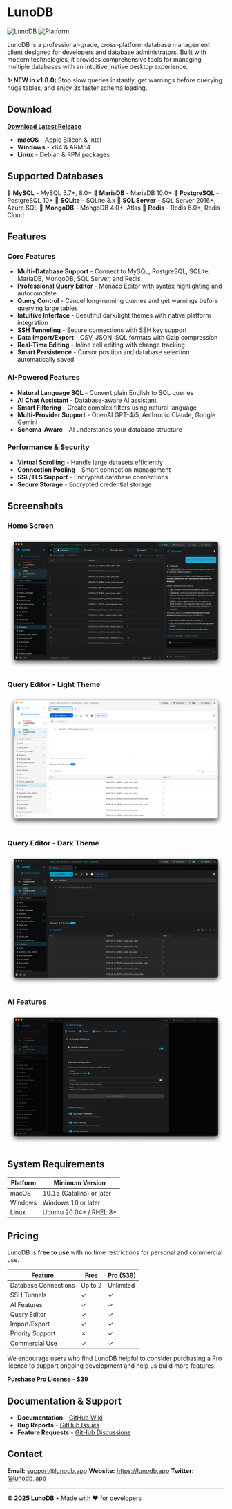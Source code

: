 # LunoDB

![LunoDB](https://img.shields.io/badge/version-1.8.0-blue.svg)
![Platform](https://img.shields.io/badge/platform-macOS%20%7C%20Windows%20%7C%20Linux-lightgrey.svg)

LunoDB is a professional-grade, cross-platform database management client designed for developers and database administrators. Built with modern technologies, it provides comprehensive tools for managing multiple databases with an intuitive, native desktop experience.

**✨ NEW in v1.8.0:** Stop slow queries instantly, get warnings before querying huge tables, and enjoy 3x faster schema loading.

## Download

[**Download Latest Release**](https://github.com/lunodb/lunodb/releases/latest)

- **macOS** - Apple Silicon & Intel
- **Windows** - x64 & ARM64
- **Linux** - Debian & RPM packages

## Supported Databases

🐬 **MySQL** - MySQL 5.7+, 8.0+
🦭 **MariaDB** - MariaDB 10.0+
🐘 **PostgreSQL** - PostgreSQL 10+
📄 **SQLite** - SQLite 3.x
🏢 **SQL Server** - SQL Server 2016+, Azure SQL
🍃 **MongoDB** - MongoDB 4.0+, Atlas
🔴 **Redis** - Redis 6.0+, Redis Cloud

## Features

### Core Features
- **Multi-Database Support** - Connect to MySQL, PostgreSQL, SQLite, MariaDB, MongoDB, SQL Server, and Redis
- **Professional Query Editor** - Monaco Editor with syntax highlighting and autocomplete
- **Query Control** - Cancel long-running queries and get warnings before querying large tables
- **Intuitive Interface** - Beautiful dark/light themes with native platform integration
- **SSH Tunneling** - Secure connections with SSH key support
- **Data Import/Export** - CSV, JSON, SQL formats with Gzip compression
- **Real-Time Editing** - Inline cell editing with change tracking
- **Smart Persistence** - Cursor position and database selection automatically saved

### AI-Powered Features
- **Natural Language SQL** - Convert plain English to SQL queries
- **AI Chat Assistant** - Database-aware AI assistant
- **Smart Filtering** - Create complex filters using natural language
- **Multi-Provider Support** - OpenAI GPT-4/5, Anthropic Claude, Google Gemini
- **Schema-Aware** - AI understands your database structure

### Performance & Security
- **Virtual Scrolling** - Handle large datasets efficiently
- **Connection Pooling** - Smart connection management
- **SSL/TLS Support** - Encrypted database connections
- **Secure Storage** - Encrypted credential storage

## Screenshots

### Home Screen
![Home Screen](screenshots/home-screen.png)

### Query Editor - Light Theme
![Editor Light Theme](screenshots/editor-light.png)

### Query Editor - Dark Theme
![Editor Dark Theme](screenshots/editor-dark.png)

### AI Features
![AI Features](screenshots/ai-features.png)

## System Requirements

| Platform | Minimum Version |
|----------|----------------|
| macOS | 10.15 (Catalina) or later |
| Windows | Windows 10 or later |
| Linux | Ubuntu 20.04+ / RHEL 8+ |

## Pricing

LunoDB is **free to use** with no time restrictions for personal and commercial use.

| Feature | Free | Pro ($39) |
|---------|------|-----------|
| Database Connections | Up to 2 | Unlimited |
| SSH Tunnels | ✓ | ✓ |
| AI Features | ✓ | ✓ |
| Query Editor | ✓ | ✓ |
| Import/Export | ✓ | ✓ |
| Priority Support | ✗ | ✓ |
| Commercial Use | ✓ | ✓ |

We encourage users who find LunoDB helpful to consider purchasing a Pro license to support ongoing development and help us build more features.

**[Purchase Pro License - $39](https://lunodb.app/pricing)**

## Documentation & Support

- **Documentation** - [GitHub Wiki](https://github.com/lunodb/lunodb/wiki)
- **Bug Reports** - [GitHub Issues](https://github.com/lunodb/lunodb/issues)
- **Feature Requests** - [GitHub Discussions](https://github.com/lunodb/lunodb/discussions)

## Contact

**Email:** support@lunodb.app
**Website:** https://lunodb.app
**Twitter:** [@lunodb_app](https://x.com/lunodb_app)

---

**© 2025 LunoDB** • Made with ❤️ for developers
